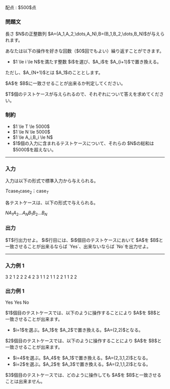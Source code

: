 
<div>

<span>

<span>

<p>
配点 : $500$点
</p>

<div>

<section>

### **問題文**

<p>
長さ $N$の正整数列 $A=(A_1,A_2,\dots,A_N),B=(B_1,B_2,\dots,B_N)$が与えられます。
</p>

<p>
あなたは以下の操作を好きな回数（$0$回でもよい）繰り返すことができます。
</p>

<ul>

<li>
$1 \le i \le N$を満たす整数 $i$を選び、$A_i$を $A_{i+1}$で置き換える。
</li>

</ul>

<p>
ただし、$A_{N+1}$とは $A_1$のこととします。
</p>

<p>
$A$を $B$に一致させることが出来るか判定してください。
</p>

<p>
$T$個のテストケースが与えられるので、それぞれについて答えを求めてください。
</p>

</section>

</div>

<div>

<section>

### **制約**

<ul>

<li>
$1 \le T \le 5000$
</li>

<li>
$1 \le N \le 5000$
</li>

<li>
$1 \le A_i,B_i \le N$
</li>

<li>
$1$個の入力に含まれるテストケースについて、それらの $N$の総和は $5000$を超えない。
</li>

</ul>

</section>

</div>

---

<div>

<div>

<section>

### **入力**

<p>
入力は以下の形式で標準入力から与えられる。
</p>

<div>

$T$$\mathrm{case}_1$$\mathrm{case}_2$$\vdots$$\mathrm{case}_T$
</div>

<p>
各テストケースは、以下の形式で与えられる。
</p>

<div>

$N$$A_1$$A_2$$\dots$$A_N$$B_1$$B_2$$\dots$$B_N$
</div>

</section>

</div>

<div>

<section>

### **出力**

<p>
$T$行出力せよ。
$i$行目には、$i$個目のテストケースにおいて $A$を $B$と一致させることが出来るならば `Yes`、出来ないならば `No`を出力せよ。
</p>

</section>

</div>

</div>

---

<div>

<section>

### **入力例 1**

<div>

3
2
1 2
2 2
4
2 3 1 1
2 1 1 2
2
1 1
2 2

</div>

</section>

</div>

<div>

<section>

### **出力例 1**

<div>

Yes
Yes
No

</div>

<p>
$1$個目のテストケースでは、以下のように操作することにより $A$を $B$と一致させることが出来ます。
</p>

<ul>

<li>
$i=1$を選ぶ。$A_1$を $A_2$で置き換える。$A=(2,2)$となる。
</li>

</ul>

<p>
$2$個目のテストケースでは、以下のように操作することにより $A$を $B$と一致させることが出来ます。
</p>

<ul>

<li>
$i=4$を選ぶ。$A_4$を $A_1$で置き換える。$A=(2,3,1,2)$となる。
</li>

<li>
$i=2$を選ぶ。$A_2$を $A_3$で置き換える。$A=(2,1,1,2)$となる。
</li>

</ul>

<p>
$3$個目のテストケースでは、どのように操作しても $A$を $B$と一致させることは出来ません。
</p>

</section>

</div>

</span>

</span>

</div>
